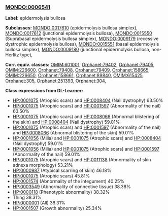 
### [MONDO:0006541](http://purl.obolibrary.org/obo/MONDO_0006541)
**Label:** epidermolysis bullosa

**Subclasses:** [MONDO:0017610](http://purl.obolibrary.org/obo/MONDO_0017610) (epidermolysis bullosa simplex), [MONDO:0017612](http://purl.obolibrary.org/obo/MONDO_0017612) (junctional epidermolysis bullosa), [MONDO:0015550](http://purl.obolibrary.org/obo/MONDO_0015550) (Suprabasal epidermolysis bullosa simplex), [MONDO:0009179](http://purl.obolibrary.org/obo/MONDO_0009179) (recessive dystrophic epidermolysis bullosa), [MONDO:0015551](http://purl.obolibrary.org/obo/MONDO_0015551) (basal epidermolysis bullosa simplex), [MONDO:0009180](http://purl.obolibrary.org/obo/MONDO_0009180) (junctional epidermolysis bullosa, non-Herlitz type), 

**Corr. equiv. classes:** [OMIM:601001](http://purl.obolibrary.org/obo/OMIM_601001), [Orphanet:79402](http://www.orpha.net/ORDO/Orphanet_79402), [Orphanet:79405](http://www.orpha.net/ORDO/Orphanet_79405), [OMIM:226600](http://purl.obolibrary.org/obo/OMIM_226600), [Orphanet:79408](http://www.orpha.net/ORDO/Orphanet_79408), [Orphanet:79409](http://www.orpha.net/ORDO/Orphanet_79409), [Orphanet:158665](http://www.orpha.net/ORDO/Orphanet_158665), [OMIM:226650](http://purl.obolibrary.org/obo/OMIM_226650), [Orphanet:158661](http://www.orpha.net/ORDO/Orphanet_158661), [Orphanet:89840](http://www.orpha.net/ORDO/Orphanet_89840), [OMIM:615425](http://purl.obolibrary.org/obo/OMIM_615425), [Orphanet:305](http://www.orpha.net/ORDO/Orphanet_305), [Orphanet:251393](http://www.orpha.net/ORDO/Orphanet_251393), [Orphanet:304](http://www.orpha.net/ORDO/Orphanet_304), 

**Class expressions from DL-Learner:**

- [HP:0001075](http://purl.obolibrary.org/obo/HP_0001075) (Atrophic scars) and [HP:0008404](http://purl.obolibrary.org/obo/HP_0008404) (Nail dystrophy) 63.50%
- [HP:0001075](http://purl.obolibrary.org/obo/HP_0001075) (Atrophic scars) and [HP:0001597](http://purl.obolibrary.org/obo/HP_0001597) (Abnormality of the nail) 63.50%
- [HP:0001075](http://purl.obolibrary.org/obo/HP_0001075) (Atrophic scars) and [HP:0008066](http://purl.obolibrary.org/obo/HP_0008066) (Abnormal blistering of the skin) and [HP:0008404](http://purl.obolibrary.org/obo/HP_0008404) (Nail dystrophy) 59.01%
- [HP:0001075](http://purl.obolibrary.org/obo/HP_0001075) (Atrophic scars) and [HP:0001597](http://purl.obolibrary.org/obo/HP_0001597) (Abnormality of the nail) and [HP:0008066](http://purl.obolibrary.org/obo/HP_0008066) (Abnormal blistering of the skin) 59.01%
- [HP:0001056](http://purl.obolibrary.org/obo/HP_0001056) (Milia) and [HP:0001075](http://purl.obolibrary.org/obo/HP_0001075) (Atrophic scars) and [HP:0008404](http://purl.obolibrary.org/obo/HP_0008404) (Nail dystrophy) 59.01%
- [HP:0001056](http://purl.obolibrary.org/obo/HP_0001056) (Milia) and [HP:0001075](http://purl.obolibrary.org/obo/HP_0001075) (Atrophic scars) and [HP:0001597](http://purl.obolibrary.org/obo/HP_0001597) (Abnormality of the nail) 59.01%
- [HP:0001075](http://purl.obolibrary.org/obo/HP_0001075) (Atrophic scars) and [HP:0011138](http://purl.obolibrary.org/obo/HP_0011138) (Abnormality of skin adnexa morphology) 53.21%
- [HP:0000987](http://purl.obolibrary.org/obo/HP_0000987) (Atypical scarring of skin) 46.18%
- [HP:0001075](http://purl.obolibrary.org/obo/HP_0001075) (Atrophic scars) 45.81%
- [HP:0001574](http://purl.obolibrary.org/obo/HP_0001574) (Abnormality of the integument) 40.25%
- [HP:0003549](http://purl.obolibrary.org/obo/HP_0003549) (Abnormality of connective tissue) 38.38%
- [HP:0000118](http://purl.obolibrary.org/obo/HP_0000118) (Phenotypic abnormality) 38.32%
- Thing 38.31%
- [HP:0000001](http://purl.obolibrary.org/obo/HP_0000001) (All) 38.31%
- [HP:0001507](http://purl.obolibrary.org/obo/HP_0001507) (Growth abnormality) 25.34%



